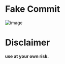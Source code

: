# Fake Commit
![image](https://user-images.githubusercontent.com/39166624/213925762-370bd07f-e82c-42e4-819d-9403b4038a53.png)

# Disclaimer 
**use at your own risk.**
